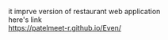  it imprve version of restaurant web application <br>
 here's link <br>
 https://patelmeet-r.github.io/Even/
